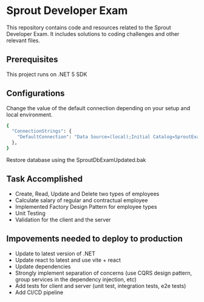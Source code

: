 # Sprout Developer Exam

This repository contains code and resources related to the Sprout Developer Exam. It includes solutions to coding challenges and other relevant files.

## Prerequisites

This project runs on .NET 5 SDK

## Configurations

Change the value of the default connection depending on your setup and local environment.
``` bash
{
  "ConnectionStrings": {
    "DefaultConnection": "Data Source=(local);Initial Catalog=SproutExamDb;Integrated Security=true"
  },
}
```
Restore database using the SproutDbExamUpdated.bak

## Task Accomplished

- Create, Read, Update and Delete two types of employees
- Calculate salary of regular and contractual employee
- Implemented Factory Design Pattern for employee types
- Unit Testing
- Validation for the client and the server

## Impovements needed to deploy to production

- Update to latest version of .NET
- Update react to latest and use vite + react
- Update dependencies
- Strongly implement separation of concerns (use CQRS design pattern, group services in the dependency injection, etc)
- Add tests for client and server (unit test, integration tests, e2e tests)
- Add CI/CD pipeline



